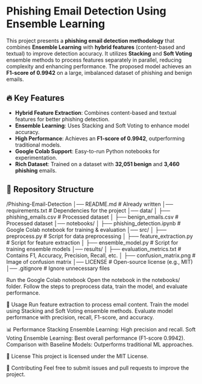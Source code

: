 # Phishing Email Detection Using Ensemble Learning

This project presents a **phishing email detection methodology** that combines **Ensemble Learning** with **hybrid features** (content-based and textual) to improve detection accuracy. It utilizes **Stacking** and **Soft Voting** ensemble methods to process features separately in parallel, reducing complexity and enhancing performance. The proposed model achieves an **F1-score of 0.9942** on a large, imbalanced dataset of phishing and benign emails.

## 🔥 Key Features
- **Hybrid Feature Extraction**: Combines content-based and textual features for better phishing detection.
- **Ensemble Learning**: Uses Stacking and Soft Voting to enhance model accuracy.
- **High Performance**: Achieves an **F1-score of 0.9942**, outperforming traditional models.
- **Google Colab Support**: Easy-to-run Python notebooks for experimentation.
- **Rich Dataset**: Trained on a dataset with **32,051 benign** and **3,460 phishing** emails.

## 📂 Repository Structure
/Phishing-Email-Detection
│── README.md               # Already written
│── requirements.txt        # Dependencies for the project
│── data/
│   ├── phishing_emails.csv # Processed dataset
│   ├── benign_emails.csv   # Processed dataset
│── notebooks/
│   ├── phishing_detection.ipynb  # Google Colab notebook for training & evaluation
│── src/
│   ├── preprocess.py        # Script for data preprocessing
│   ├── feature_extraction.py # Script for feature extraction
│   ├── ensemble_model.py    # Script for training ensemble models
│── results/
│   ├── evaluation_metrics.txt # Contains F1, Accuracy, Precision, Recall, etc.
│   ├── confusion_matrix.png   # Image of confusion matrix
│── LICENSE                  # Open-source license (e.g., MIT)
│── .gitignore               # Ignore unnecessary files


Run the Google Colab notebook
Open the notebook in the notebooks/ folder.
Follow the steps to preprocess data, train the model, and evaluate performance.


🚀 Usage
Run feature extraction to process email content.
Train the model using Stacking and Soft Voting ensemble methods.
Evaluate model performance with precision, recall, F1-score, and accuracy.


📊 Performance
Stacking Ensemble Learning: High precision and recall.
Soft Voting Ensemble Learning: Best overall performance (F1-score 0.9942).
Comparison with Baseline Models: Outperforms traditional ML approaches.



📜 License
This project is licensed under the MIT License.



🤝 Contributing
Feel free to submit issues and pull requests to improve the project.

